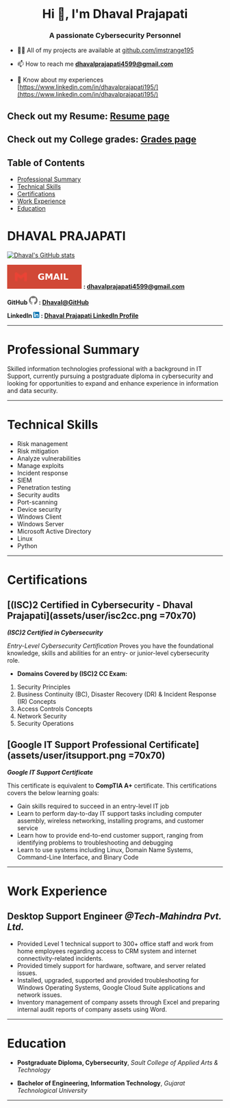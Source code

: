 <h1 align="center">Hi 👋, I'm Dhaval Prajapati</h1>
<h3 align="center">A passionate Cybersecurity Personnel</h3>

- 👨‍💻 All of my projects are available at [github.com/imstrange195](github.com/imstrange195)

- 📫 How to reach me **dhavalprajapati4599@gmail.com**

- 📄 Know about my experiences [https://www.linkedin.com/in/dhavalprajapati195/](https://www.linkedin.com/in/dhavalprajapati195/)

## Check out my Resume: [Resume page](?page=resume-page)
## Check out my College grades: [Grades page](?page=grades-page)

## Table of Contents
- [Professional Summary](#professional-summary)
- [Technical Skills](#technical-skills)
- [Certifications](#certifications)
- [Work Experience](#work-experience)
- [Education](#education)


# **DHAVAL PRAJAPATI**

[![Dhaval's GitHub stats](https://github-readme-stats.vercel.app/api?username=imstrange195&show=reviews,discussions_started,discussions_answered,prs_merged,prs_merged_percentages&show_icons=true&theme=cobalt)](https://github.com/anuraghazra/github-readme-stats)

**![Gmail logo](assets/user/gmail.svg) : <dhavalprajapati4599@gmail.com>**

**GitHub ![GitHub logo](assets/user/github.png) : [Dhaval@GitHub](https://github.com/imstrange195)**

**LinkedIn ![LinkedIn Logo](assets/user/linkedin.png) : [Dhaval Prajapati LinkedIn Profile](https://www.linkedin.com/in/dhavalprajapati195/)**


***
# Professional Summary

Skilled information technologies professional with a background in IT Support, currently pursuing a postgraduate diploma in cybersecurity and looking for opportunities to expand and enhance experience in information and data security.
***

# Technical Skills

* Risk management
* Risk mitigation
* Analyze vulnerabilities
* Manage exploits
* Incident response
* SIEM
* Penetration testing
* Security audits
* Port-scanning
* Device security
* Windows Client
* Windows Server
* Microsoft Active Directory
* Linux
* Python
***

# Certifications

## [(ISC)2 Certified in Cybersecurity - Dhaval Prajapati](assets/user/isc2cc.png =70x70)
_**(ISC)2 Certified in Cybersecurity**_

_Entry-Level Cybersecurity Certification_
Proves you have the foundational knowledge, skills and abilities for an entry- or junior-level cybersecurity role.
* **Domains Covered by (ISC)2 CC Exam:**
1. Security Principles
2. Business Continuity (BC), Disaster Recovery (DR) & Incident Response (IR) Concepts
3. Access Controls Concepts
4. Network Security
5. Security Operations

## [Google IT Support Professional Certificate](assets/user/itsupport.png =70x70)
**_Google IT Support Certificate_**

This certificate is equivalent to **CompTIA A+** certificate.
This certifications covers the below learning goals:
* Gain skills required to succeed in an entry-level IT job
* Learn to perform day-to-day IT support tasks including computer assembly, wireless networking, installing programs, and customer service
* Learn how to provide end-to-end customer support, ranging from identifying problems to troubleshooting and debugging
* Learn to use systems including Linux, Domain Name Systems, Command-Line Interface, and Binary Code

***
# Work Experience

## Desktop Support Engineer _@Tech-Mahindra Pvt. Ltd._

* Provided Level 1 technical support to 300+ office staff and work from home employees regarding access to CRM system and internet connectivity-related incidents.
* Provided timely support for hardware, software, and server related issues.
* Installed, upgraded, supported and provided troubleshooting for Windows Operating Systems, Google Cloud Suite applications and network issues.
* Inventory management of company assets through Excel and preparing internal audit reports of company assets using Word.

***

# Education

* **Postgraduate Diploma, Cybersecurity**,
_Sault College of Applied Arts & Technology_

* **Bachelor of Engineering, Information Technology**,
_Gujarat Technological University_

***
